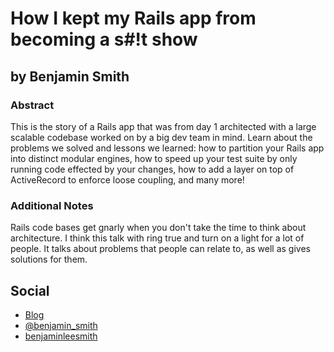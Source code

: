 # How I kept my Rails app from becoming a s#!t show #

## by Benjamin Smith ##

### Abstract ###

This is the story of a Rails app that was from day 1 architected with a large scalable codebase worked on by a big dev team in mind. Learn about the problems we solved and lessons we learned: how to partition your Rails app into distinct modular engines, how to speed up your test suite by only running code effected by your changes, how to add a layer on top of ActiveRecord to enforce loose coupling, and many more!

### Additional Notes ###

Rails code bases get gnarly when you don't take the time to think about architecture. I think this talk with ring true and turn on a light for a lot of people. It talks about problems that people can relate to, as well as gives solutions for them.

## Social ##

* [Blog](http://pivotallabs.com/author/bsmith/)
* [@benjamin_smith](http://twitter.com/benjamin_smith)
* [benjaminleesmith](https://github.com/benjaminleesmith)
